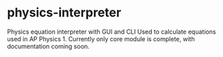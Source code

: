 # physics-interpreter
Physics equation interpreter with GUI and CLI
Used to calculate equations used in AP Physics 1.
Currently only core module is complete, with documentation coming soon.
